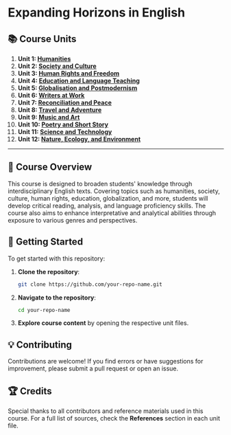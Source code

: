 # Expanding Horizons in English  

## 📚 Course Units  

1. **Unit 1: [Humanities](unit-1.md)**  
2. **Unit 2: [Society and Culture](unit-2.md)**  
3. **Unit 3: [Human Rights and Freedom](unit-3.md)**  
4. **Unit 4: [Education and Language Teaching](unit-4.md)**  
5. **Unit 5: [Globalisation and Postmodernism](unit-5.md)**  
6. **Unit 6: [Writers at Work](unit-6.md)**  
7. **Unit 7: [Reconciliation and Peace](unit-7.md)**  
8. **Unit 8: [Travel and Adventure](unit-8.md)**  
9. **Unit 9: [Music and Art](unit-9.md)**  
10. **Unit 10: [Poetry and Short Story](unit-10.md)**  
11. **Unit 11: [Science and Technology](unit-11.md)**  
12. **Unit 12: [Nature, Ecology, and Environment](unit-12.md)**  

---  

## 📖 Course Overview  
This course is designed to broaden students' knowledge through interdisciplinary English texts. Covering topics such as humanities, society, culture, human rights, education, globalization, and more, students will develop critical reading, analysis, and language proficiency skills. The course also aims to enhance interpretative and analytical abilities through exposure to various genres and perspectives.  

## 🚀 Getting Started  
To get started with this repository:  

1. **Clone the repository**:  
   ```bash  
   git clone https://github.com/your-repo-name.git  
   ```  

2. **Navigate to the repository**:  
   ```bash  
   cd your-repo-name  
   ```  

3. **Explore course content** by opening the respective unit files.  

## 💡 Contributing  
Contributions are welcome! If you find errors or have suggestions for improvement, please submit a pull request or open an issue.  

## 🏆 Credits  
Special thanks to all contributors and reference materials used in this course. For a full list of sources, check the **References** section in each unit file.  
